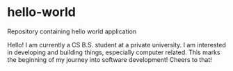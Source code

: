 # hello-world
Repository containing hello world application

Hello! I am currently a CS B.S. student at a private university.
I am interested in developing and building things, especially computer related.
This marks the beginning of my journey into software development! Cheers to that!
